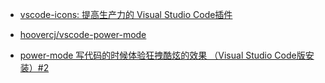 - [vscode-icons: 提高生产力的 Visual Studio Code插件](http://colobu.com/2016/06/15/vscode-icons-Icons-for-VS-Code-Explorer/)

- [hoovercj/vscode-power-mode ](https://github.com/hoovercj/vscode-power-mode)
- [power-mode 写代码的时候体验狂拽酷炫的效果 （Visual Studio Code版安装）#2](https://blog.csdn.net/muzilanlan/article/details/81509374)


